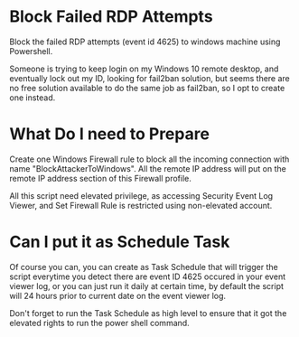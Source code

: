 # Block Failed RDP Attempts
Block the failed RDP attempts (event id 4625) to windows machine using Powershell.

Someone is trying to keep login on my Windows 10 remote desktop, and eventually lock out my ID, looking for fail2ban solution, but seems there are no free solution available to do the same job as fail2ban, so I opt to create one instead.

# What Do I need to Prepare

Create one Windows Firewall rule to block all the incoming connection with name "BlockAttackerToWindows".
All the remote IP address will put on the remote IP address section of this Firewall profile.

All this script need elevated privilege, as accessing Security Event Log Viewer, and Set Firewall Rule is restricted using non-elevated account.

# Can I put it as Schedule Task

Of course you can, you can create as Task Schedule that will trigger the script everytime you detect there are event ID 4625 occured in your event viewer log, or you can just run it daily at certain time, by default the script will 24 hours prior to current date on the event viewer log.

Don't forget to run the Task Schedule as high level to ensure that it got the elevated rights to run the power shell command.
